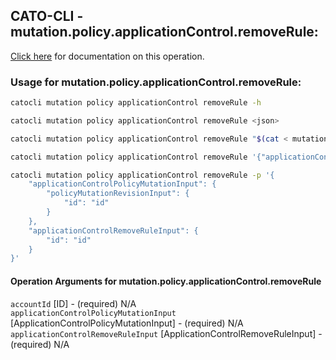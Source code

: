 
## CATO-CLI - mutation.policy.applicationControl.removeRule:
[Click here](https://api.catonetworks.com/documentation/#mutation-mutation.policy.applicationControl.removeRule) for documentation on this operation.

### Usage for mutation.policy.applicationControl.removeRule:

```bash
catocli mutation policy applicationControl removeRule -h

catocli mutation policy applicationControl removeRule <json>

catocli mutation policy applicationControl removeRule "$(cat < mutation.policy.applicationControl.removeRule.json)"

catocli mutation policy applicationControl removeRule '{"applicationControlPolicyMutationInput":{"policyMutationRevisionInput":{"id":"id"}},"applicationControlRemoveRuleInput":{"id":"id"}}'

catocli mutation policy applicationControl removeRule -p '{
    "applicationControlPolicyMutationInput": {
        "policyMutationRevisionInput": {
            "id": "id"
        }
    },
    "applicationControlRemoveRuleInput": {
        "id": "id"
    }
}'
```

#### Operation Arguments for mutation.policy.applicationControl.removeRule ####

`accountId` [ID] - (required) N/A    
`applicationControlPolicyMutationInput` [ApplicationControlPolicyMutationInput] - (required) N/A    
`applicationControlRemoveRuleInput` [ApplicationControlRemoveRuleInput] - (required) N/A    
